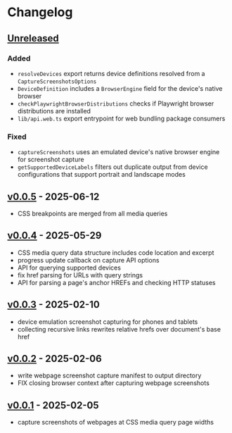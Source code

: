 # Changelog

## [Unreleased]

### Added

- `resolveDevices` export returns device definitions resolved
  from a `CaptureScreenshotsOptions`
- `DeviceDefinition` includes a `BrowserEngine` field for the
  device's native browser
- `checkPlaywrightBrowserDistributions` checks if Playwright browser
  distributions are installed
- `lib/api.web.ts` export entrypoint for web bundling package consumers

### Fixed

- `captureScreenshots` uses an emulated device's native browser engine
  for screenshot capture
- `getSupportedDeviceLabels` filters out duplicate output from
  device configurations that support portrait and landscape modes

## [v0.0.5] - 2025-06-12

- CSS breakpoints are merged from all media queries

## [v0.0.4] - 2025-05-29

- CSS media query data structure includes code location and excerpt
- progress update callback on capture API options
- API for querying supported devices
- fix href parsing for URLs with query strings
- API for parsing a page's anchor HREFs and checking HTTP statuses

## [v0.0.3] - 2025-02-10

- device emulation screenshot capturing for phones and tablets
- collecting recursive links rewrites relative hrefs over document's base href

## [v0.0.2] - 2025-02-06

- write webpage screenshot capture manifest to output directory
- FIX closing browser context after capturing webpage screenshots

## [v0.0.1] - 2025-02-05

- capture screenshots of webpages at CSS media query page widths

[Unreleased]: https://github.com/eighty4/plunder/compare/core-v0.0.5...HEAD
[v0.0.5]: https://github.com/eighty4/plunder/compare/core-v0.0.4...core-v0.0.5
[v0.0.4]: https://github.com/eighty4/plunder/compare/core-v0.0.3...core-v0.0.4
[v0.0.3]: https://github.com/eighty4/plunder/compare/core-v0.0.2...core-v0.0.3
[v0.0.2]: https://github.com/eighty4/plunder/compare/core-v0.0.1...core-v0.0.2
[v0.0.1]: https://github.com/eighty4/plunder/releases/tag/core-v0.0.1
